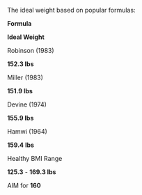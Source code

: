 The ideal weight based on popular formulas:

**Formula**

**Ideal Weight**

Robinson (1983)

**152.3 lbs**

Miller (1983)

**151.9 lbs**

Devine (1974)

**155.9 lbs**

Hamwi (1964)

**159.4 lbs**

Healthy BMI Range

**125.3** - **169.3 lbs**

  

  

AIM for **160**